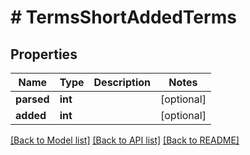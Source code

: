 # # TermsShortAddedTerms

## Properties

Name | Type | Description | Notes
------------ | ------------- | ------------- | -------------
**parsed** | **int** |  | [optional]
**added** | **int** |  | [optional]

[[Back to Model list]](../../README.md#models) [[Back to API list]](../../README.md#endpoints) [[Back to README]](../../README.md)
